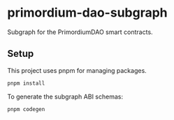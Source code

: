 # primordium-dao-subgraph
Subgraph for the PrimordiumDAO smart contracts.

## Setup
This project uses pnpm for managing packages.
```bash
pnpm install
```

To generate the subgraph ABI schemas:
```bash
pnpm codegen
```
